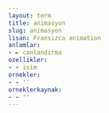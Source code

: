 ```yaml
---
layout: term
title: animasyon
slug: animasyon
lisan: Fransızca animation
anlamlar:
- ► canlandırma
ozellikler:
- - isim
ornekler:
- - ''
orneklerkaynak:
- - ''
---
```

